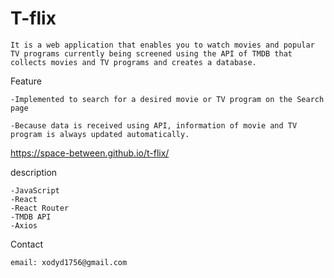 # T-flix

    It is a web application that enables you to watch movies and popular TV programs currently being screened using the API of TMDB that collects movies and TV programs and creates a database.


Feature

    -Implemented to search for a desired movie or TV program on the Search page

    -Because data is received using API, information of movie and TV program is always updated automatically.


https://space-between.github.io/t-flix/


description

    -JavaScript 
    -React 
    -React Router 
    -TMDB API
    -Axios

Contact

    email: xodyd1756@gmail.com